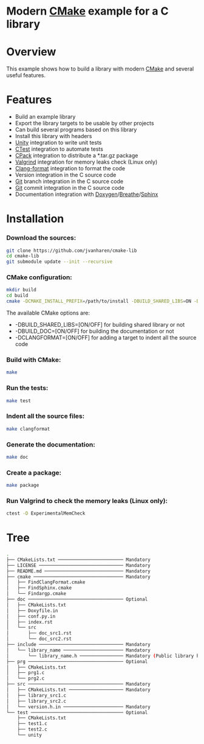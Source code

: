 # Modern [CMake](https://cmake.org) example for a C library

# Overview

This example shows how to build a library with modern [CMake](https://cmake.org) and several useful features.

# Features

-   Build an example library
-   Export the library targets to be usable by other projects
-   Can build several programs based on this library
-   Install this library with headers
-   [Unity](http://www.throwtheswitch.org/unity/) integration to write unit tests
-   [CTest](https://cmake.org) integration to automate tests
-   [CPack](https://cmake.org) integration to distribute a \*.tar.gz package
-   [Valgrind](http://valgrind.org) integration for memory leaks check (Linux only)
-   [Clang-format](https://clang.llvm.org/docs/ClangFormat.html) integration to format the code
-   Version integration in the C source code
-   [Git](https://git-scm.com) branch integration in the C source code
-   [Git](https://git-scm.com) commit integration in the C source code
-   Documentation integration with [Doxygen](http://www.doxygen.nl)/[Breathe](https://breathe.readthedocs.io/en/latest/)/[Sphinx](http://www.sphinx-doc.org/en/master/)

# Installation

### Download the sources:

```bash
git clone https://github.com/jvanharen/cmake-lib
cd cmake-lib
git submodule update --init --recursive
```

### CMake configuration:

```bash
mkdir build
cd build
cmake -DCMAKE_INSTALL_PREFIX=/path/to/install -DBUILD_SHARED_LIBS=ON -DCMAKE_BUILD_TYPE=Release -DBUILD_DOC=ON -DCLANGFORMAT=ON ..
```

The available CMake options are:

-   \-DBUILD_SHARED_LIBS=[ON/OFF] for building shared library or not
-   \-DBUILD_DOC=[ON/OFF] for building the documentation or not
-   \-DCLANGFORMAT=[ON/OFF] for adding a target to indent all the source code

### Build with CMake:

```bash
make
```

### Run the tests:

```bash
make test
```

### Indent all the source files:

```bash
make clangformat
```

### Generate the documentation:

```bash
make doc
```

### Create a package:

```bash
make package
```

### Run Valgrind to check the memory leaks (Linux only):

```bash
ctest -D ExperimentalMemCheck
```

# Tree

```bash
.
├── CMakeLists.txt ──────────────────────── Mandatory
├── LICENSE ─────────────────────────────── Mandatory
├── README.md ───────────────────────────── Mandatory
├── cmake ───────────────────────────────── Mandatory
│   ├── FindClangFormat.cmake
│   ├── FindSphinx.cmake
│   └── Findargp.cmake
├── doc ─────────────────────────────────── Optional
│   ├── CMakeLists.txt
│   ├── Doxyfile.in
│   ├── conf.py.in
│   ├── index.rst
│   └── src
│       ├── doc_src1.rst
│       └── doc_src2.rst
├── include ─────────────────────────────── Mandatory
│   └── library_name ────────────────────── Mandatory
│       └── library_name.h ──────────────── Mandatory (Public library header)
├── prg ─────────────────────────────────── Optional
│   ├── CMakeLists.txt
│   ├── prg1.c
│   └── prg2.c
├── src ─────────────────────────────────── Mandatory
│   ├── CMakeLists.txt ──────────────────── Mandatory
│   ├── library_src1.c
│   ├── library_src2.c
│   └── version.h.in ────────────────────── Mandatory
└── test ────────────────────────────────── Optional
    ├── CMakeLists.txt
    ├── test1.c
    ├── test2.c
    └── unity
```
